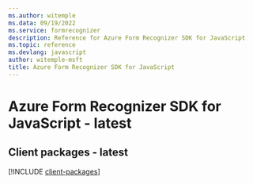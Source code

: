 ```yaml
---
ms.author: witemple
ms.data: 09/19/2022
ms.service: formrecognizer
description: Reference for Azure Form Recognizer SDK for JavaScript
ms.topic: reference
ms.devlang: javascript
author: witemple-msft
title: Azure Form Recognizer SDK for JavaScript
---
```

# Azure Form Recognizer SDK for JavaScript - latest

## Client packages - latest
[!INCLUDE [client-packages](form-recognizer-client-index.md)]